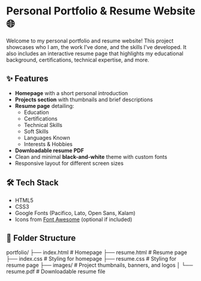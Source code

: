 # Personal Portfolio & Resume Website 🌐

Welcome to my personal portfolio and resume website! This project showcases who I am, the work I've done, and the skills I've developed. It also includes an interactive resume page that highlights my educational background, certifications, technical expertise, and more.

## ✨ Features

- **Homepage** with a short personal introduction
- **Projects section** with thumbnails and brief descriptions
- **Resume page** detailing:
  - Education
  - Certifications
  - Technical Skills
  - Soft Skills
  - Languages Known
  - Interests & Hobbies
- **Downloadable resume PDF**
- Clean and minimal **black-and-white** theme with custom fonts
- Responsive layout for different screen sizes

## 🛠 Tech Stack

- HTML5
- CSS3
- Google Fonts (Pacifico, Lato, Open Sans, Kalam)
- Icons from [Font Awesome](https://fontawesome.com/) (optional if included)

## 📁 Folder Structure

portfolio/
├── index.html # Homepage
├── resume.html # Resume page
├── index.css # Styling for homepage
├── resume.css # Styling for resume page
├── images/ # Project thumbnails, banners, and logos
│ └── resume.pdf # Downloadable resume file